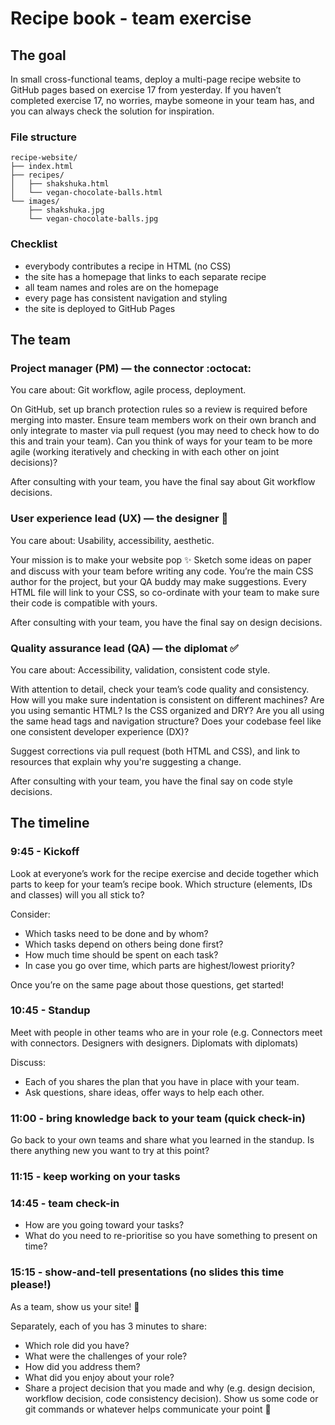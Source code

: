 # Recipe book - team exercise

## The goal

In small cross-functional teams, deploy a multi-page recipe website to GitHub pages based on exercise 17 from yesterday. If you haven’t completed exercise 17, no worries, maybe someone in your team has, and you can always check the solution for inspiration.

### File structure

```text
recipe-website/
├── index.html
├── recipes/
│   ├── shakshuka.html
│   └── vegan-chocolate-balls.html
└── images/
    ├── shakshuka.jpg
    └── vegan-chocolate-balls.jpg
```

### Checklist

- everybody contributes a recipe in HTML (no CSS)
- the site has a homepage that links to each separate recipe
- all team names and roles are on the homepage
- every page has consistent navigation and styling
- the site is deployed to GitHub Pages

## The team

### Project manager (PM) — the connector :octocat:

You care about: Git workflow, agile process, deployment.

On GitHub, set up branch protection rules so a review is required before merging into master.
Ensure team members work on their own branch and only integrate to master via pull request (you may need to check how to do this and train your team).
Can you think of ways for your team to be more agile (working iteratively and checking in with each other on joint decisions)?

After consulting with your team, you have the final say about Git workflow decisions.

### User experience lead (UX) — the designer :nail_care:

You care about: Usability, accessibility, aesthetic.

Your mission is to make your website pop :sparkles:
Sketch some ideas on paper and discuss with your team before writing any code.
You’re the main CSS author for the project, but your QA buddy may make suggestions. Every HTML file will link to your CSS, so co-ordinate with your team to make sure their code is compatible with yours.

After consulting with your team, you have the final say on design decisions.

### Quality assurance lead (QA) — the diplomat :white_check_mark:

You care about: Accessibility, validation, consistent code style.

With attention to detail, check your team’s code quality and consistency. How will you make sure indentation is consistent on different machines? Are you using semantic HTML? Is the CSS organized and DRY? Are you all using the same head tags and navigation structure? Does your codebase feel like one consistent developer experience (DX)?

Suggest corrections via pull request (both HTML and CSS), and link to resources that explain why you're suggesting a change.

After consulting with your team, you have the final say on code style decisions.

## The timeline

### 9:45 - Kickoff

Look at everyone’s work for the recipe exercise and decide together which parts to keep for your team’s recipe book. Which structure (elements, IDs and classes) will you all stick to?

Consider:
- Which tasks need to be done and by whom?
- Which tasks depend on others being done first?
- How much time should be spent on each task?
- In case you go over time, which parts are highest/lowest priority?

Once you’re on the same page about those questions, get started!

### 10:45 - Standup

Meet with people in other teams who are in your role (e.g. Connectors meet with connectors. Designers with designers. Diplomats with diplomats)

Discuss:
- Each of you shares the plan that you have in place with your team.
- Ask questions, share ideas, offer ways to help each other.

### 11:00 - bring knowledge back to your team (quick check-in)

Go back to your own teams and share what you learned in the standup. Is there anything new you want to try at this point?

### 11:15 - keep working on your tasks

### 14:45 - team check-in
- How are you going toward your tasks?
- What do you need to re-prioritise so you have something to present on time?

### 15:15 - show-and-tell presentations (no slides this time please!)

As a team, show us your site! :tada:

Separately, each of you has 3 minutes to share:

- Which role did you have?
- What were the challenges of your role?
- How did you address them?
- What did you enjoy about your role?
- Share a project decision that you made and why (e.g. design decision, workflow decision, code consistency decision). Show us some code or git commands or whatever helps communicate your point :slightly_smiling_face: